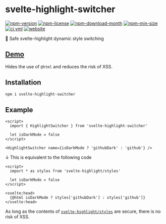 <!----- BEGIN GHOST DOCS HEADER ----->

# svelte-highlight-switcher

<!----- BEGIN GHOST DOCS BADGES -----><a href="https://npmjs.com/package/svelte-highlight-switcher"><img src="https://img.shields.io/npm/v/svelte-highlight-switcher" alt="npm-version" /></a> <a href="https://npmjs.com/package/svelte-highlight-switcher"><img src="https://img.shields.io/npm/l/svelte-highlight-switcher" alt="npm-license" /></a> <a href="https://npmjs.com/package/svelte-highlight-switcher"><img src="https://img.shields.io/npm/dm/svelte-highlight-switcher" alt="npm-download-month" /></a> <a href="https://npmjs.com/package/svelte-highlight-switcher"><img src="https://img.shields.io/bundlephobia/min/svelte-highlight-switcher" alt="npm-min-size" /></a> <a href="https://github.com/jill64/svelte-highlight-switcher/actions/workflows/ci.yml"><img src="https://github.com/jill64/svelte-highlight-switcher/actions/workflows/ci.yml/badge.svg" alt="ci.yml" /></a> <a href="https://svelte-highlight-switcher.jill64.dev"><img src="https://img.shields.io/website?up_message=working&down_message=down&url=https%3A%2F%2Fsvelte-highlight-switcher.jill64.dev" alt="website" /></a><!----- END GHOST DOCS BADGES ----->

📍 Safe svelte-highlight dynamic style switching

## [Demo](https://svelte-highlight-switcher.jill64.dev)

<!----- END GHOST DOCS HEADER ----->

Hides the use of `@html` and reduces the risk of XSS.

## Installation

```sh
npm i svelte-highlight-switcher
```

## Example

```svelte
<script>
  import { HighlightSwitcher } from 'svelte-highlight-switcher'

  let isDarkMode = false
</script>

<HighlightSwitcher name={isDarkMode ? 'githubDark' : 'github'} />
```

↓ This is equivalent to the following code

```svelte
<script>
  import * as styles from 'svelte-highlight/styles'

  let isDarkMode = false
</script>

<svelte:head>
  {@html isDarkMode ? styles['githubDark'] : styles['github']}
</svelte:head>
```

As long as the contents of [`svelte-highlight/styles`](https://github.com/metonym/svelte-highlight#svelte-highlight) are secure, there is no risk of XSS.
